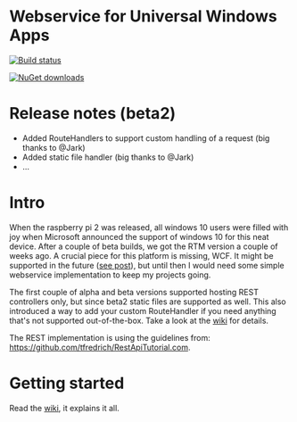 # Webservice for Universal Windows Apps

[![Build status](https://ci.appveyor.com/api/projects/status/1aj7614fb0o1bjdy?svg=true)](https://ci.appveyor.com/project/tomkuijsten/restup)

[![NuGet downloads](https://img.shields.io/nuget/dt/restup.svg)](https://www.nuget.org/packages/Restup/)

# Release notes (beta2)
 - Added RouteHandlers to support custom handling of a request (big thanks to @Jark)
 - Added static file handler (big thanks to @Jark)
 - ...

# Intro

When the raspberry pi 2 was released, all windows 10 users were filled with joy when Microsoft announced the support of windows 10 for this neat device. After a couple of beta builds, we got the RTM version a couple of weeks ago. A crucial piece for this platform is missing, WCF. It might be supported in the future ([see post](https://social.msdn.microsoft.com/Forums/en-US/f462d578-368b-4218-b57e-19cd8852fd0c/wcf-hosting-in-windows-iot?forum=WindowsIoT)), but until then I would need some simple webservice implementation to keep my projects going.

The first couple of alpha and beta versions supported hosting REST controllers only, but since beta2 static files are supported as well. This also introduced a way to add your custom RouteHandler if you need anything that's not supported out-of-the-box. Take a look at the [wiki](https://github.com/tomkuijsten/restup/wiki) for details.

The REST implementation is using the guidelines from: https://github.com/tfredrich/RestApiTutorial.com.

# Getting started

Read the [wiki](https://github.com/tomkuijsten/restup/wiki), it explains it all.
